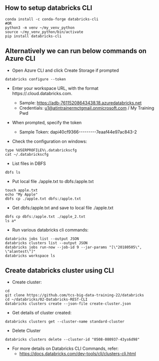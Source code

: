 ## How to setup databricks CLI
```
conda install -c conda-forge databricks-cli
#OR
python3 -m venv ~/my_venv_python
source ~/my_venv_python/bin/activate
pip install databricks-cli
```

## Alternatively we can run below commands on Azure CLI
- Open Azure CLI and click Create Storage if prompted

```
databricks configure --token
```

- Enter your workspace URL, with the format https://<instance-name>.cloud.databricks.com.
  - Sample: https://adb-76115208643438.18.azuredatabricks.net
  - Credentials: u1@atintrainermctgmail.onmicrosoft.com / My Training Pwd
- When prompted, specify the token
  - Sample Token: dapi40cf9366---------7eaaf44e97ac843-2

- Check the configuration on windows:
```
type %USERPROFILE%\.databrickscfg
cat ~/.databrickscfg
```


- List files in DBFS
```
dbfs ls
```


- Put local file ./apple.txt to dbfs:/apple.txt
```
touch apple.txt
echo "My Apple"
dbfs cp ./apple.txt dbfs:/apple.txt
```


- Get dbfs:/apple.txt and save to local file ./apple.txt
```
dbfs cp dbfs:/apple.txt ./apple_2.txt
ls a*
```


- Run various databricks cli commands:
```
databricks jobs list --output JSON
databricks clusters list --output JSON
databricks jobs run-now --job-id 9 --jar-params "[\"20180505\", \"alantest\"]"
databricks workspace ls
```

## Create databricks cluster using CLI
- Create cluster:
```
cd
git clone https://github.com/tcs-big-data-training-22/databricks
cd ~/databricks/02-Databricks-REST-CLI
databricks clusters create --json-file create-cluster.json
```

- Get details of cluster created:
```
databricks clusters get --cluster-name standard-cluster
```
- Delete Cluster
```
databricks clusters delete --cluster-id "0508-080937-43ys6d98"
```

- For more details on Databricks CLI Commands, refer:
  - https://docs.databricks.com/dev-tools/cli/clusters-cli.html
